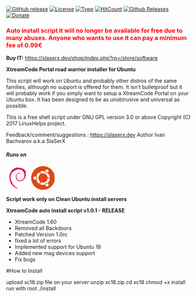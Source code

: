 [![GitHub release](https://img.shields.io/github/release/qubyte/rubidium.svg)](https://github.com/slaserx/xc18)
[![License](https://img.shields.io/badge/license-GPL--3.0-red.svg)](https://opensource.org/licenses/GPL-3.0)
[![Type](https://img.shields.io/badge/type-%2Fbin%2Fsh-red.svg)](https://en.wikipedia.org/?title=Bourne_shell)
[![HitCount](http://hits.dwyl.io/slaserx/xc18.svg)](http://hits.dwyl.io/slaserx/xc18)
[![Github Releases](https://img.shields.io/github/downloads/atom/atom/latest/total.svg)](http://github.com/SlaSerX/xc18)
[![Donate](https://img.shields.io/badge/Donate-PayPal-blue.svg)](https://www.paypal.com/cgi-bin/webscr?cmd=_donations&business=root@darkshell.eu&item_name=LinuxHelps%20Support&currency_code=EUR)

<h3 style="color:#FF0000">Auto install script it will no longer be available for free due to many abuses. Anyone who wants to use it can pay a minimum fee of 0.99€</h3>

<b>Buy IT:</b>
https://slaserx.dev/shop/index.php?rp=/store/software


<b>XtreamCode Portal road warrior installer for Ubuntu</b>

This script will work on Ubuntu and probably other distros of the same families, although no support is offered for them.
It isn't bulletproof but it will probably work if you simply want to setup a XtreamCode Portal on your Ubuntu box.
It has been designed to be as unobtrusive and universal as possible.

This is a free shell script under GNU GPL version 3.0 or above Copyright (C) 2017 LinuxHelps project.

Feedback/comment/suggestions : https://slaserx.dev Author Ivan Bachvarov a.k.a SlaSerX

##### Runs on
[![Debian](https://raw.githubusercontent.com/slaserx/icons/master/64x64/debian.png)](https://www.debian.org)
[![Ubuntu](https://raw.githubusercontent.com/slaserx/icons/master/64x64/ubuntu.png)](https://www.ubuntu.com)

<b>Script work only on Clean Ubuntu install servers</b>

<b>XtreamCode auto install script v1.0.1 - RELEASE</b>

* XtreamCode 1.60
* Removed all Backdoors
* Patched Version 1.0rc
* fixed a lot of errors
* Implemented support for Ubuntu 18
* Added new mag devices support
* Fix bugs

#How to Install

upload xc18.zip file on your server
unzip xc18.zip cd xc18
chmod +x install run with root ./install
